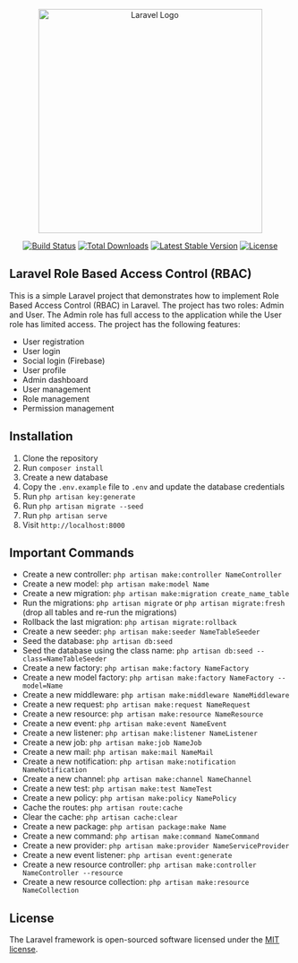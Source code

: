 <p align="center"><a href="https://laravel.com" target="_blank"><img src="https://raw.githubusercontent.com/laravel/art/master/logo-lockup/5%20SVG/2%20CMYK/1%20Full%20Color/laravel-logolockup-cmyk-red.svg" width="400" alt="Laravel Logo"></a></p>

<p align="center">
<a href="https://github.com/laravel/framework/actions"><img src="https://github.com/laravel/framework/workflows/tests/badge.svg" alt="Build Status"></a>
<a href="https://packagist.org/packages/laravel/framework"><img src="https://img.shields.io/packagist/dt/laravel/framework" alt="Total Downloads"></a>
<a href="https://packagist.org/packages/laravel/framework"><img src="https://img.shields.io/packagist/v/laravel/framework" alt="Latest Stable Version"></a>
<a href="https://packagist.org/packages/laravel/framework"><img src="https://img.shields.io/packagist/l/laravel/framework" alt="License"></a>
</p>

## Laravel Role Based Access Control (RBAC)

This is a simple Laravel project that demonstrates how to implement Role Based Access Control (RBAC) in Laravel. The project has two roles: Admin and User. The Admin role has full access to the application while the User role has limited access. The project has the following features:

- User registration
- User login
- Social login (Firebase)
- User profile
- Admin dashboard
- User management
- Role management
- Permission management

## Installation

1. Clone the repository
2. Run `composer install`
3. Create a new database
4. Copy the `.env.example` file to `.env` and update the database credentials
5. Run `php artisan key:generate`
6. Run `php artisan migrate --seed`
7. Run `php artisan serve`
8. Visit `http://localhost:8000`

## Important Commands

- Create a new controller: `php artisan make:controller NameController`
- Create a new model: `php artisan make:model Name`
- Create a new migration: `php artisan make:migration create_name_table`
- Run the migrations: `php artisan migrate` or `php artisan migrate:fresh` (drop all tables and re-run the migrations)
- Rollback the last migration: `php artisan migrate:rollback`
- Create a new seeder: `php artisan make:seeder NameTableSeeder`
- Seed the database: `php artisan db:seed`
- Seed the database using the class name: `php artisan db:seed --class=NameTableSeeder`
- Create a new factory: `php artisan make:factory NameFactory`
- Create a new model factory: `php artisan make:factory NameFactory --model=Name`
- Create a new middleware: `php artisan make:middleware NameMiddleware`
- Create a new request: `php artisan make:request NameRequest`
- Create a new resource: `php artisan make:resource NameResource`
- Create a new event: `php artisan make:event NameEvent`
- Create a new listener: `php artisan make:listener NameListener`
- Create a new job: `php artisan make:job NameJob`
- Create a new mail: `php artisan make:mail NameMail`
- Create a new notification: `php artisan make:notification NameNotification`
- Create a new channel: `php artisan make:channel NameChannel`
- Create a new test: `php artisan make:test NameTest`
- Create a new policy: `php artisan make:policy NamePolicy`
- Cache the routes: `php artisan route:cache`
- Clear the cache: `php artisan cache:clear`
- Create a new package: `php artisan package:make Name`
- Create a new command: `php artisan make:command NameCommand`
- Create a new provider: `php artisan make:provider NameServiceProvider`
- Create a new event listener: `php artisan event:generate`
- Create a new resource controller: `php artisan make:controller NameController --resource`
- Create a new resource collection: `php artisan make:resource NameCollection`

## License

The Laravel framework is open-sourced software licensed under the [MIT license](https://opensource.org/licenses/MIT).
```
